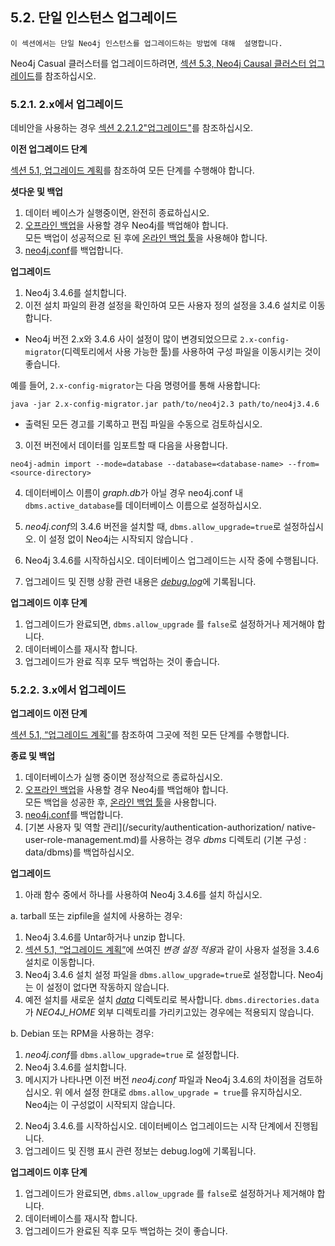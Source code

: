 
## 5.2. 단일 인스턴스 업그레이드

```
이 섹션에서는 단일 Neo4j 인스턴스를 업그레이드하는 방법에 대해  설명합니다.
```

Neo4j Casual 클러스터를 업그레이드하려면, [섹션 5.3, Neo4j Causal 클러스터 업그레이드](../upgrade/causal-cluster.md)를 참조하십시오. 


### 5.2.1. 2.x에서 업그레이드

데비안을 사용하는 경우 [섹션 2.2.1.2"업그레이드"](/installation/linux/debian.md)를 참조하십시오.

**이전 업그레이드 단계**

[섹션 5.1, 업그레이드 계획](./planning.md)를 참조하여 모든 단계를 수행해야 합니다.

**셧다운 및 백업**

1. 데이터 베이스가 실행중이면, 완전히 종료하십시오. 
2. [오프라인 백업](/tools/dump-load.md)을 사용할 경우 Neo4j를 백업해야 합니다.  
   모든 백업이 성공적으로 된 후에 [온라인 백업 툴](/backup.md)을 사용해야 합니다. 
3. [neo4j.conf](/configuration/file-locations.md)를 백업합니다. 

**업그레이드**

1. Neo4j 3.4.6를 설치합니다. 
2. 이전 설치 파일의 환경 설정을 확인하여 모든 사용자 정의 설정을 3.4.6 설치로 이동합니다. 

- Neo4j 버전 2.x와 3.4.6 사이 설정이 많이 변경되었으므로 ```2.x-config-migrator```(디렉토리에서 사용 가능한 툴)를 사용하여 구성 파일을 이동시키는 것이 좋습니다.

예를 들어, ```2.x-config-migrator```는 다음 명령어를 통해 사용합니다:
```
java -jar 2.x-config-migrator.jar path/to/neo4j2.3 path/to/neo4j3.4.6
```

- 출력된 모든 경고를 기록하고 편집 파일을 수동으로 검토하십시오.

3. 이전 버전에서 데이터를 임포트할 때 다음을 사용합니다. 
   
```
neo4j-admin import --mode=database --database=<database-name> --from=<source-directory>
```

4. 데이터베이스 이름이 *graph.db*가 아닐 경우 neo4j.conf 내 ```dbms.active_database```를 데이터베이스 이름으로 설정하십시오.

5. *neo4j.conf*의 3.4.6 버전을 설치할 때,  ```dbms.allow_upgrade=true```로 설정하십시오. 이 설정 없이 Neo4j는 시작되지 않습니다 .

6. Neo4j 3.4.6를 시작하십시오. 데이터베이스 업그레이드는 시작 중에 수행됩니다. 

7. 업그레이드 및 진행 상황 관련 내용은 [*debug.log*](/configuration/file-locations.md)에 기록됩니다.

**업그레이드 이후 단계**

1. 업그레이드가 완료되면, ```dbms.allow_upgrade``` 를 ```false```로 설정하거나 제거해야 합니다. 
2. 데이터베이스를 재시작 합니다. 
3. 업그레이드가 완료 직후 모두 백업하는 것이 좋습니다. 

### 5.2.2. 3.x에서 업그레이드

**업그레이드 이전 단계**

[섹션 5.1, “업그레이드 계획”](./planning.md)를 참조하여 그곳에 적힌 모든 단계를 수행합니다. 

**종료 및 백업**

1. 데이터베이스가 실행 중이면 정상적으로 종료하십시오.
2. [오프라인 백업](/tools/dump-load.md)을 사용할 경우 Neo4j를 백업해야 합니다.  
   모든 백업을 성공한 후, [온라인 백업 툴](/backup.md)을 사용합니다.  
3. [neo4j.conf](/configuration/file-locations.md)를 백업합니다. 
4. [기본 사용자 및 역할 관리](/security/authentication-authorization/ native-user-role-management.md)를 사용하는 경우 *dbms* 디렉토리 (기본 구성 : data/dbms)를 백업하십시오.

**업그레이드**

1. 아래 함수 중에서 하나를 사용하여 Neo4j 3.4.6를 설치 하십시오. 
 
a. tarball 또는  zipfile을 설치에 사용하는 경우:

1) Neo4j 3.4.6를 Untar하거나 unzip 합니다. 
2) [섹션 5.1, “업그레이드 계획”](./planning.md)에 쓰여진 *변경 설정 적용*과 같이  사용자 설정을 3.4.6 설치로 이동합니다.    
3) Neo4j 3.4.6 설치 설정 파일을  `dbms.allow_upgrade=true`로 설정합니다. Neo4j 는 이 설정이 없다면 작동하지 않습니다. 
4) 예전 설치를 새로운 설치 [*data*](/configuration/file-locations.md) 디렉토리로 복사합니다. ```dbms.directories.data```가 *NEO4J_HOME* 외부 디렉토리를 가리키고있는 경우에는 적용되지 않습니다.

b. Debian 또는 RPM을 사용하는 경우:

1) *neo4j.conf*를  ```dbms.allow_upgrade=true``` 로 설정합니다. 
2) Neo4j 3.4.6를 설치합니다. 
3) 메시지가 나타나면 이전 버전 *neo4j.conf* 파일과 Neo4j 3.4.6의 차이점을 검토하십시오. 위 에서 설정 한대로 ```dbms.allow_upgrade = true```를 유지하십시오. Neo4j는 이 구성없이 시작되지 않습니다.

2. Neo4j 3.4.6.를 시작하십시오. 데이터베이스 업그레이드는 시작 단계에서 진행됩니다. 
3. 업그레이드 및 진행 표시 관련 정보는 debug.log에 기록됩니다.

**업그레이드 이후 단계**

1. 업그레이드가 완료되면, ```dbms.allow_upgrade``` 를 `false`로 설정하거나 제거해야 합니다. 
2. 데이터베이스를 재시작 합니다. 
3. 업그레이드가 완료된 직후 모두 백업하는 것이 좋습니다. 

